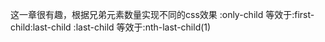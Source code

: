 这一章很有趣，根据兄弟元素数量实现不同的css效果
:only-child  等效于:first-child:last-child
:last-child  等效于:nth-last-child(1)